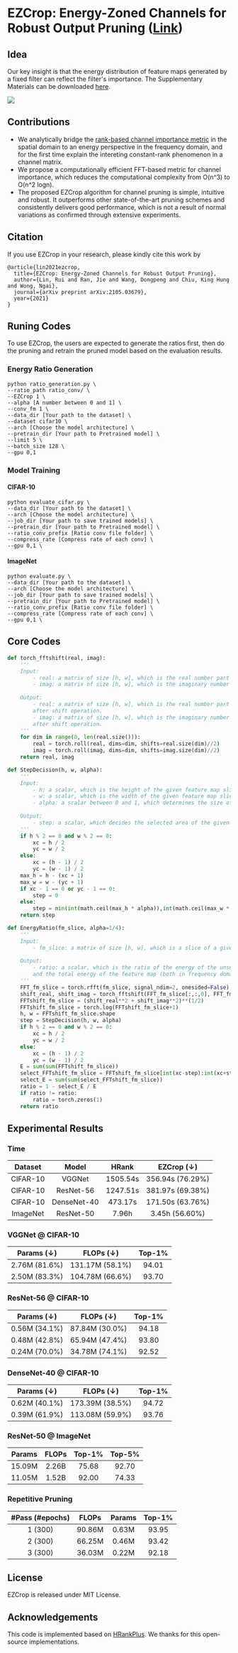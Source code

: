 # EZCrop: Energy-Zoned Channels for Robust Output Pruning ([Link](https://arxiv.org/abs/2105.03679))

## Idea

Our key insight is that the energy distribution of feature maps generated by a fixed filter can reflect the filter's importance. The Supplementary Materials can be downloaded [here](https://drive.google.com/file/d/1oBPzJnCtCEs-ATuYGvZXKC5TGYYcV8dj/view?usp=sharing).

![](./fig/idea.jpg)

## Contributions
+ We analytically bridge the [rank-based channel importance metric](https://openaccess.thecvf.com/content_CVPR_2020/papers/Lin_HRank_Filter_Pruning_Using_High-Rank_Feature_Map_CVPR_2020_paper.pdf) in the spatial domain to an energy perspective in the frequency domain, and for the first time explain the intereting constant-rank phenomenon in a channel matrix.
+ We propose a computationally efficient FFT-based metric for channel importance, which reduces the computational complexity from O(n^3) to O(n^2 logn).
+ The proposed EZCrop algorithm for channel pruning is simple, intuitive and robust. It outperforms other state-of-the-art pruning schemes and consistently delivers good performance, which is not a result of normal variations as confirmed through extensive experiments.


## Citation
If you use EZCrop in your research, please kindly cite this work by
```
@article{lin2021ezcrop,
  title={EZCrop: Energy-Zoned Channels for Robust Output Pruning},
  author={Lin, Rui and Ran, Jie and Wang, Dongpeng and Chiu, King Hung and Wong, Ngai},
  journal={arXiv preprint arXiv:2105.03679},
  year={2021}
}
```

## Runing Codes
To use EZCrop, the users are expected to generate the ratios first, then do the pruning and retrain the pruned model based on the evaluation results. 

### Energy Ratio Generation
```
python ratio_generation.py \
--ratio_path ratio_conv/ \
--EZCrop 1 \
--alpha [A number between 0 and 1] \
--conv_fm 1 \
--data_dir [Your path to the dataset] \
--dataset cifar10 \
--arch [Choose the model architecture] \
--pretrain_dir [Your path to Pretrained model] \
--limit 5 \
--batch_size 128 \
--gpu 0,1 
```

### Model Training
#### CIFAR-10
```
python evaluate_cifar.py \
--data_dir [Your path to the dataset] \
--arch [Choose the model architecture] \
--job_dir [Your path to save trained models] \
--pretrain_dir [Your path to Pretrained model] \
--ratio_conv_prefix [Ratio conv file folder] \
--compress_rate [Compress rate of each conv] \
--gpu 0,1 \
```

#### ImageNet
```
python evaluate.py \
--data_dir [Your path to the dataset] \
--arch [Choose the model architecture] \
--job_dir [Your path to save trained models] \
--pretrain_dir [Your path to Pretrained model] \
--ratio_conv_prefix [Ratio conv file folder] \
--compress_rate [Compress rate of each conv] \
--gpu 0,1 \
```

## Core Codes
```python
def torch_fftshift(real, imag):
    '''
    Input:
        - real: a matrix of size [h, w], which is the real number part of the feature map slice in frequency domain.
        - imag: a matrix of size [h, w], which is the imaginary number part of the feature map slice in frequency domain.
            
    Output:
        - real: a matrix of size [h, w], which is the real number part of the feature map slice in frequency domain 
        after shift operation.
        - imag: a matrix of size [h, w], which is the imaginary number part of the feature map slice in frequency domain
        after shift operation.
    '''
    for dim in range(0, len(real.size())):
        real = torch.roll(real, dims=dim, shifts=real.size(dim)//2)
        imag = torch.roll(imag, dims=dim, shifts=imag.size(dim)//2)
    return real, imag

def StepDecision(h, w, alpha):
    '''
    Input:
        - h: a scalar, which is the height of the given feature map slice.
        - w: a scalar, which is the width of the given feature map slice.
        - alpha: a scalar between 0 and 1, which determines the size of selcted area.
    
    Output:
        - step: a scalar, which decides the selected area of the given feature map in frequency domain.
    '''
    if h % 2 == 0 and w % 2 == 0:
        xc = h / 2
        yc = w / 2
    else:
        xc = (h - 1) / 2
        yc = (w - 1) / 2
    max_h = h - (xc + 1)
    max_w = w - (yc + 1)
    if xc - 1 == 0 or yc - 1 == 0:
        step = 0
    else:
        step = min(int(math.ceil(max_h * alpha)),int(math.ceil(max_w * alpha)))
    return step

def EnergyRatio(fm_slice, alpha=1/4):
    '''
    Input:
        - fm_slice: a matrix of size [h, w], which is a slice of a given feature map in spatial domain.
    
    Output:
        - ratio: a scalar, which is the ratio of the energy of the unselected area of the feature map 
        and the total energy of the feature map (both in frequency domain).
    '''
    FFT_fm_slice = torch.rfft(fm_slice, signal_ndim=2, onesided=False)
    shift_real, shift_imag = torch_fftshift(FFT_fm_slice[:,:,0], FFT_fm_slice[:,:,1])
    FFTshift_fm_slice = (shift_real**2 + shift_imag**2)**(1/2)
    FFTshift_fm_slice = torch.log(FFTshift_fm_slice+1)
    h, w = FFTshift_fm_slice.shape
    step = StepDecision(h, w, alpha)
    if h % 2 == 0 and w % 2 == 0:
        xc = h / 2
        yc = w / 2
    else:
        xc = (h - 1) / 2
        yc = (w - 1) / 2
    E = sum(sum(FFTshift_fm_slice))
    select_FFTshift_fm_slice = FFTshift_fm_slice[int(xc-step):int(xc+step+1), int(yc-step):int(yc+step+1)]
    select_E = sum(sum(select_FFTshift_fm_slice))
    ratio = 1 - select_E / E
    if ratio != ratio:
        ratio = torch.zeros(1)
    return ratio
```

## Experimental Results

### Time
| Dataset | Model | HRank | EZCrop (↓) |
|:----:|:---:|:----:|:----:|
| CIFAR-10 | VGGNet | 1505.54s | 356.94s (76.29%) |
| CIFAR-10 | ResNet-56 | 1247.51s | 381.97s (69.38%) |
| CIFAR-10 | DenseNet-40 | 473.17s | 171.50s (63.76%) |
| ImageNet | ResNet-50 | 7.96h | 3.45h (56.60%) |

### VGGNet @ CIFAR-10
| Params (↓) | FLOPs  (↓) | Top-1% |
|:---:|:---:|:----:|
|2.76M (81.6%) | 131.17M (58.1%) | 94.01 |
|2.50M (83.3%) | 104.78M (66.6%) | 93.70 |

### ResNet-56 @ CIFAR-10
| Params (↓) | FLOPs  (↓) | Top-1% |
|:---:|:---:|:----:|
| 0.56M (34.1%) | 87.84M (30.0%) | 94.18 |
| 0.48M (42.8%) | 65.94M (47.4%) | 93.80 |
| 0.24M (70.0%) | 34.78M (74.1%) | 92.52 |

### DenseNet-40 @ CIFAR-10
| Params (↓) | FLOPs  (↓) | Top-1% |
|:---:|:---:|:----:|
| 0.62M (40.1%) | 173.39M (38.5%) | 94.72 |
| 0.39M (61.9%) | 113.08M (59.9%) | 93.76 |

### ResNet-50 @ ImageNet
| Params | FLOPs | Top-1% | Top-5% |
|:---:|:---:|:----:|:----:|
| 15.09M | 2.26B | 75.68 | 92.70 |
| 11.05M | 1.52B | 92.00 | 74.33 |

### Repetitive Pruning
| #Pass (#epochs) | FLOPs | Params | Top-1% |
|:----:|:----:|:----:|:----:|
| 1 (300) | 90.86M | 0.63M | 93.95 |
| 2 (300) | 66.25M | 0.46M | 93.42 |
| 3 (300) | 36.03M | 0.22M | 92.18 |


## License
EZCrop is released under MIT License.

## Acknowledgements
This code is implemented based on [HRankPlus](https://github.com/lmbxmu/HRankPlus). We thanks for this open-source implementations.

